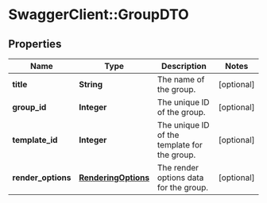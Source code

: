 # SwaggerClient::GroupDTO

## Properties
Name | Type | Description | Notes
------------ | ------------- | ------------- | -------------
**title** | **String** | The name of the group. | [optional] 
**group_id** | **Integer** | The unique ID of the group. | [optional] 
**template_id** | **Integer** | The unique ID of the template for the group. | [optional] 
**render_options** | [**RenderingOptions**](RenderingOptions.md) | The render options data for the group. | [optional] 


